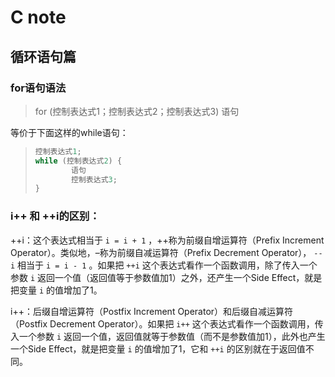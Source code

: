 # C note

## 循环语句篇

### for语句语法

> for (控制表达式1；控制表达式2；控制表达式3) 语句 

等价于下面这样的while语句：

> ```c
> 控制表达式1;
> while (控制表达式2) {
>         语句
>         控制表达式3;
> }
> ```

### i++ 和 ++i的区别：

++i：这个表达式相当于 `i = i + 1` ，++称为前缀自增运算符（Prefix Increment Operator）。类似地，–称为前缀自减运算符（Prefix Decrement Operator）， `--i` 相当于 `i = i - 1` 。如果把 `++i` 这个表达式看作一个函数调用，除了传入一个参数 `i` 返回一个值（返回值等于参数值加1）之外，还产生一个Side Effect，就是把变量 `i` 的值增加了1。

i++：后缀自增运算符（Postfix Increment Operator）和后缀自减运算符（Postfix Decrement Operator）。如果把 `i++` 这个表达式看作一个函数调用，传入一个参数 `i` 返回一个值，返回值就等于参数值（而不是参数值加1），此外也产生一个Side Effect，就是把变量 `i` 的值增加了1，它和 `++i` 的区别就在于返回值不同。 